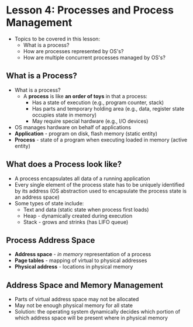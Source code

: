 # Lesson 4: Processes and Process Management

- Topics to be covered in this lesson:
  - What is a process?
  - How are processes represented by OS's?
  - How are multiple concurrent processes managed by OS's?

## What is a Process?

- What is a process?
  - A **process** is like **an order of toys** in that a process:
    - Has a state of execution (e.g., program counter, stack)
    - Has parts and temporary holding area (e.g., data, register state occupies state in memory)
    - May require special hardware (e.g., I/O devices)
- OS manages hardware on behalf of applications
- **Application** - program on disk, flash memory (static entity)
- **Process** - state of a program when executing loaded in memory (active entity)

## What does a Process look like?

- A process encapsulates all data of a running application
- Every single element of the process state has to be uniquely identified by its address (OS abstraction used to encapsulate the process state is an address space)
- Some types of state include:
  - Text and data (static state when process first loads)
  - Heap - dynamically created during execution
  - Stack - grows and strinks (has LIFO queue)

## Process Address Space

- **Address space** - *in memory* representation of a process
- **Page tables** - mapping of virtual to physical addresses
- **Physical address** - locations in physical memory

## Address Space and Memory Management

- Parts of virtual address space may not be allocated
- May not be enough physical memory for all state
- Solution: the operating system dynamically decides which portion of which address space will be present where in physical memory